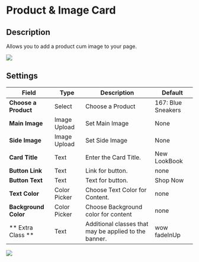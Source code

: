# Product & Image Card

## Description

Allows you to add a product cum image to your page.

![](http://transvelo.github.io/docs/unicase/images/vc-product-cum-image-card-settings.png)

## Settings

| Field | Type | Description | Default
| -- | -- | -- | -- |
| **Choose a Product** | Select |  Choose a Product | 167: Blue Sneakers
| **Main Image** | Image Upload | Set Main Image | None
| **Side Image** | Image Upload |  Set Side Image | None
| **Card Title** | Text |  Enter the Card Title.  | New LookBook
| **Button Link** | Text |  Link for button.  | none
| **Button Text** | Text | Text for button.  | Shop Now
| **Text Color** | Color Picker | Choose Text Color for Content.  | none
| **Background Color** | Color Picker |  Choose Background color for content  | none
| ** Extra Class ** | Text | Additional classes that may be applied to the banner. |  wow fadeInUp

![](http://transvelo.github.io/docs/unicase/images/vc-product-cum-image-card-output.png)

